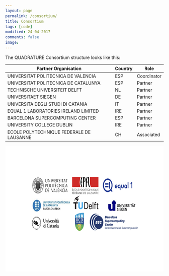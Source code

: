 ```yaml
---
layout: page
permalink: /consortium/
title: Consortium
tags: [code]
modified: 24-04-2017
comments: false
image:
---
```


<!---
	Details about sidebar info is provided inside _data/navigation.yml file
-->
 
The QUADRATURE Consortium structure looks like this:
<br/>


| Partner Organisation  | Country | Role | 
| ------------- | ------------- | -------------------------- |
| UNIVERSITAT POLITECNICA DE VALENCIA | ESP  | Coordinator |
| UNIVERSITAT POLITECNICA DE CATALUNYA | ESP  |	Partner     |
| TECHNISCHE UNIVERSITEIT DELFT	       | NL   |	Partner     |
| UNIVERSITAET SIEGEN		       | DE   |	Partner     |
| UNIVERSITA DEGLI STUDI DI CATANIA    | IT   |	Partner     |
| EQUAL 1 LABORATORIES IRELAND LIMITED | IRE  |	Partner     |
| BARCELONA SUPERCOMPUTING CENTER      | ESP  | Partner     |
| UNIVERSITY COLLEGE DUBLIN	       |IRE   |	Partner     |
| ECOLE POLYTECHNIQUE FEDERALE DE LAUSANNE| CH	 |Associated |

<img align="left" width="800" height="400" src="images/consortium.png">




